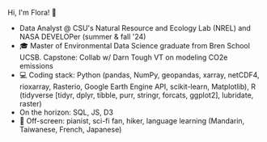 Hi, I'm Flora! 🌿

- Data Analyst @ CSU's Natural Resource and Ecology Lab (NREL) and NASA DEVELOPer (summer & fall '24) 
- 🎓 Master of Environmental Data Science graduate from Bren School UCSB. Capstone: Collab w/ Darn Tough VT on modeling CO2e emissions
- 💻 Coding stack: Python (pandas, NumPy, geopandas, xarray, netCDF4, rioxarray, Rasterio, Google Earth Engine API, scikit-learn, Matplotlib),
R (tidyverse [tidyr, dplyr, tibble, purr, stringr, forcats, ggplot2], lubridate, raster)
- On the horizon: SQL, JS, D3 
- 🎹 Off-screen: pianist, sci-fi fan, hiker, language learning (Mandarin, Taiwanese, French, Japanese)
  


